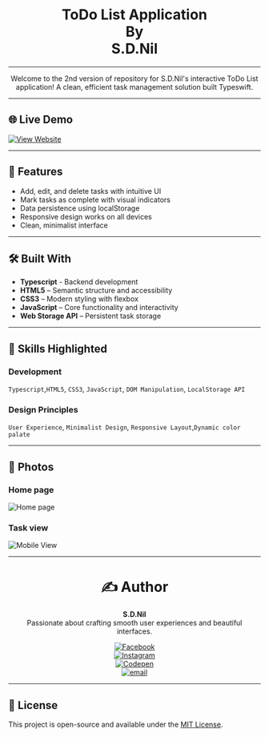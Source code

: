 <div align="center"><h1>ToDo List Application<br>By<br> S.D.Nil </h1></div>

---

<div align="center">Welcome to the 2nd version of repository for S.D.Nil's interactive ToDo List application!  
A clean, efficient task management solution built Typeswift.</div>

---

## 🌐 Live Demo

[![View Website](https://img.shields.io/badge/View_Website-Click_Here-blue?style=for-the-badge)](https://9000-idx-studio-1746170861226.cluster-ubrd2huk7jh6otbgyei4h62ope.cloudworkstations.dev)

---

## 📌 Features

- Add, edit, and delete tasks with intuitive UI
- Mark tasks as complete with visual indicators
- Data persistence using localStorage
- Responsive design works on all devices
- Clean, minimalist interface

---

## 🛠️ Built With
- **Typescript** - Backend development
- **HTML5** – Semantic structure and accessibility
- **CSS3** – Modern styling with flexbox
- **JavaScript** – Core functionality and interactivity
- **Web Storage API** – Persistent task storage

---

## 🧠 Skills Highlighted

### Development
`Typescript`,`HTML5`, `CSS3`, `JavaScript`, `DOM Manipulation`, `LocalStorage API`

### Design Principles
`User Experience`, `Minimalist Design`, `Responsive Layout`,`Dynamic color palate`

---

## 📸 Photos

### Home page
![Home page](https://i.postimg.cc/j5TC2PSS/Project-6.jpg)

### Task view
![Mobile View](https://i.postimg.cc/CKGL35sT/Project7.jpg)


---
<div align="center">
<h1>✍️ Author</h1>

**S.D.Nil**  
Passionate about crafting smooth user experiences and beautiful interfaces.

[![Facebook](https://img.shields.io/badge/Facebook-%231877F2.svg?logo=Facebook&logoColor=white)](https://www.facebook.com/share/16381jBqFQ/)  
[![Instagram](https://img.shields.io/badge/Instagram-%23E4405F.svg?logo=Instagram&logoColor=white)](https://instagram.com/_s.d.nil_)  
[![Codepen](https://img.shields.io/badge/Codepen-000000?logo=codepen&logoColor=white)](https://codepen.io/hidinhgy-the-selector)  
[![email](https://img.shields.io/badge/Email-D14836?logo=gmail&logoColor=white)](mailto:gamersclub3232@gmail.com)
</div>

---

## 📄 License

This project is open-source and available under the [MIT License](LICENSE).
